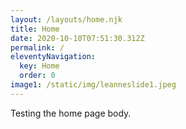 ```yaml
---
layout: /layouts/home.njk
title: Home
date: 2020-10-10T07:51:30.312Z
permalink: /
eleventyNavigation:
  key: Home
  order: 0
image1: /static/img/leanneslide1.jpeg
---
```

Testing the home page body.